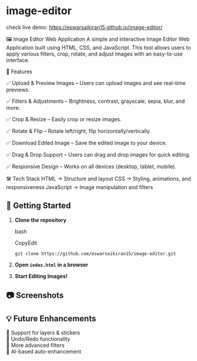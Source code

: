 # image-editor
check live demo: https://eswarsaikiran15.github.io/image-editor/

🖼️ Image Editor Web Application
A simple and interactive Image Editor Web Application built using HTML, CSS, and JavaScript. This tool allows users to apply various filters, crop, rotate, and adjust images with an easy-to-use interface.

📌 Features

✅ Upload & Preview Images – Users can upload images and see real-time previews.

✅ Filters & Adjustments – Brightness, contrast, grayscale, sepia, blur, and more.

✅ Crop & Resize – Easily crop or resize images.

✅ Rotate & Flip – Rotate left/right, flip horizontally/vertically.

✅ Download Edited Image – Save the edited image to your device.

✅ Drag & Drop Support – Users can drag and drop images for quick editing.

✅ Responsive Design – Works on all devices (desktop, tablet, mobile).

🛠️ Tech Stack
HTML → Structure and layout
CSS → Styling, animations, and responsiveness
JavaScript → Image manipulation and filters

## 🚀 Getting Started

1. **Clone the repository**
    
    bash
    
    CopyEdit
    
    `git clone https://github.com/eswarsaikiran15/image-editor.git`
    
2. **Open `index.html` in a browser**
3. **Start Editing Images!**

## 📷 Screenshots

  

  

## 💡 Future Enhancements

🔹 Support for layers & stickers  
🔹 Undo/Redo functionality  
🔹 More advanced filters  
🔹 AI-based auto-enhancement
